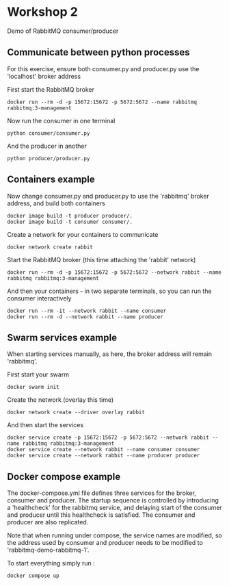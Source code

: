 # Workshop 2

Demo of RabbitMQ consumer/producer

## Communicate between python processes

For this exercise, ensure both consumer.py and producer.py use the 'localhost' broker address

First start the RabbitMQ broker
```
docker run --rm -d -p 15672:15672 -p 5672:5672 --name rabbitmq rabbitmq:3-management
```

Now run the consumer in one terminal
```
python consumer/consumer.py
```

And the producer in another
```
python producer/producer.py
```

## Containers example

Now change consumer.py and producer.py to use the 'rabbitmq' broker address, and build both containers
```
docker image build -t producer producer/.
docker image build -t consumer consumer/.
```

Create a network for your containers to communicate
```
docker network create rabbit
```

Start the RabbitMQ broker (this time attaching the 'rabbit' network)
```
docker run --rm -d -p 15672:15672 -p 5672:5672 --network rabbit --name rabbitmq rabbitmq:3-management
```

And then your containers - in two separate terminals, so you can run the consumer interactively
```
docker run --rm -it --network rabbit --name consumer
docker run --rm -d --network rabbit --name producer
```

## Swarm services example

When starting services manually, as here, the broker address will remain 'rabbitmq'.

First start your swarm
```
docker swarm init
```

Create the network (overlay this time)
```
docker network create --driver overlay rabbit
```

And then start the services
```
docker service create -p 15672:15672 -p 5672:5672 --network rabbit --name rabbitmq rabbitmq:3-management
docker service create --network rabbit --name consumer consumer
docker service create --network rabbit --name producer producer
```

## Docker compose example

The docker-compose.yml file defines three services for the broker, consumer and producer. The startup sequence is controlled by introducing a 'healthcheck' for the rabbitmq service, and delaying start of the consumer and producer until this healthcheck is satisfied.  The consumer and producer are also replicated.

Note that when running under compose, the service names are modified, so the address used by consumer and producer needs to be modified to 'rabbitmq-demo-rabbitmq-1'.

To start everything simply run :
```
docker compose up
```